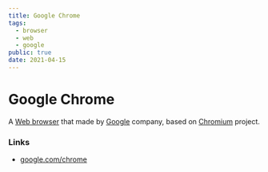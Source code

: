 ```yaml
---
title: Google Chrome
tags:
  - browser
  - web
  - google
public: true
date: 2021-04-15
---
```


# Google Chrome

A [Web browser](Web%20browser.md) that made by [Google](Google.md) company, based on [Chromium](Chromium.md) project.

### Links

* [google.com/chrome](https://www.google.com/chrome/index.html)
